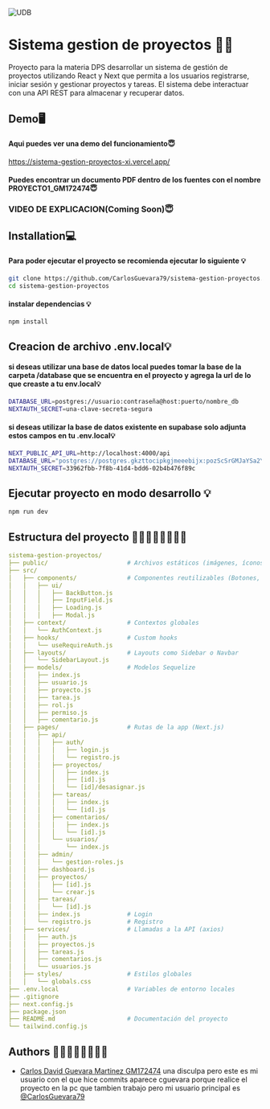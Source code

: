 
![UDB](https://www.udb.edu.sv/udb_files/content_resource/es//Logo_8.5.jpg)


# Sistema gestion de proyectos 📁📂

Proyecto para la materia DPS desarrollar un sistema de gestión de proyectos utilizando React y Next que permita a los
usuarios registrarse, iniciar sesión y gestionar proyectos y tareas. El sistema debe
interactuar con una API REST para almacenar y recuperar datos. 


## Demo🖥️

#### Aqui puedes ver una demo del funcionamiento😇

https://sistema-gestion-proyectos-xi.vercel.app/ 

#### Puedes encontrar un documento PDF dentro de los fuentes con el nombre PROYECTO1_GM172474😇

### VIDEO DE EXPLICACION(Coming Soon)😇


## Installation💻

#### Para poder ejecutar el proyecto se recomienda ejecutar lo siguiente 💡

```bash
git clone https://github.com/CarlosGuevara79/sistema-gestion-proyectos.git
cd sistema-gestion-proyectos
```

#### instalar dependencias 💡
```bash
npm install
```

## Creacion de archivo .env.local💡

#### si deseas utilizar una base de datos local puedes tomar la base de la carpeta /database que se encuentra en el proyecto y agrega la url de lo que creaste a tu env.local💡
```bash
DATABASE_URL=postgres://usuario:contraseña@host:puerto/nombre_db
NEXTAUTH_SECRET=una-clave-secreta-segura
```

#### si deseas utilizar la base de datos existente en supabase solo adjunta estos campos en tu .env.local💡

```bash
NEXT_PUBLIC_API_URL=http://localhost:4000/api
DATABASE_URL="postgres://postgres.gkzttocipkgjmeeebijx:pozScSrGMJaYSa2Y@aws-0-us-east-1.pooler.supabase.com:6543/postgres"
NEXTAUTH_SECRET=33962fbb-7f8b-41d4-bdd6-02b4b476f89c
```

## Ejecutar proyecto en modo desarrollo 💡
```bash
npm run dev
```

## Estructura del proyecto 👨🏾‍💻👨🏾‍💻✍🏾
```yaml
sistema-gestion-proyectos/
├── public/                      # Archivos estáticos (imágenes, íconos, etc.)
├── src/
│   ├── components/              # Componentes reutilizables (Botones, Modales, etc.)
│   │   ├── ui/
│   │   │   ├── BackButton.js
│   │   │   ├── InputField.js
│   │   │   ├── Loading.js
│   │   │   ├── Modal.js  
│   ├── context/                 # Contextos globales
│   │   └── AuthContext.js
│   ├── hooks/                   # Custom hooks
│   │   └── useRequireAuth.js
│   ├── layouts/                 # Layouts como Sidebar o Navbar
│   │   └── SidebarLayout.js
│   ├── models/                  # Modelos Sequelize
│   │   ├── index.js
│   │   ├── usuario.js
│   │   ├── proyecto.js
│   │   ├── tarea.js
│   │   ├── rol.js
│   │   ├── permiso.js
│   │   ├── comentario.js
│   ├── pages/                   # Rutas de la app (Next.js)
│   │   ├── api/
│   │   │   ├── auth/
│   │   │   │   ├── login.js
│   │   │   │   └── registro.js
│   │   │   ├── proyectos/
│   │   │   │   ├── index.js
│   │   │   │   ├── [id].js
│   │   │   │   └── [id]/desasignar.js
│   │   │   ├── tareas/
│   │   │   │   ├── index.js
│   │   │   │   └── [id].js
│   │   │   ├── comentarios/
│   │   │   │   ├── index.js
│   │   │   │   └── [id].js
│   │   │   └── usuarios/
│   │   │       └── index.js
│   │   ├── admin/
│   │   │   └── gestion-roles.js
│   │   ├── dashboard.js
│   │   ├── proyectos/
│   │   │   ├── [id].js
│   │   │   └── crear.js
│   │   ├── tareas/
│   │   │   └── [id].js
│   │   ├── index.js             # Login
│   │   └── registro.js          # Registro
│   ├── services/                # Llamadas a la API (axios)
│   │   ├── auth.js
│   │   ├── proyectos.js
│   │   ├── tareas.js
│   │   ├── comentarios.js
│   │   └── usuarios.js
│   ├── styles/                  # Estilos globales
│   │   └── globals.css
├── .env.local                   # Variables de entorno locales
├── .gitignore
├── next.config.js
├── package.json
├── README.md                    # Documentación del proyecto
└── tailwind.config.js
```


## Authors 👨🏾‍💻👨🏾‍💻✍🏾

- [Carlos David Guevara Martinez GM172474](https://www.github.com/CarlosGuevara79)
una disculpa pero este es mi usuario con el que hice commits aparece cguevara porque realice el proyecto en la pc que tambien trabajo pero mi usuario principal es [@CarlosGuevara79](https://www.github.com/CarlosGuevara79)
